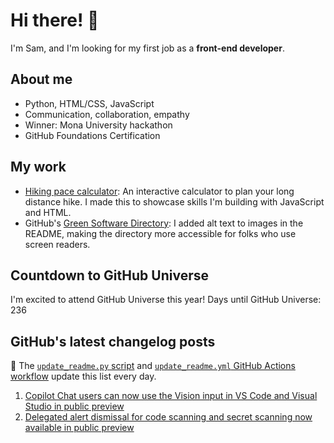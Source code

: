 # Hi there! 👋

I'm Sam, and I'm looking for my first job as a **front-end developer**.

## About me

* Python, HTML/CSS, JavaScript
* Communication, collaboration, empathy
* Winner: Mona University hackathon
* GitHub Foundations Certification

## My work

* [Hiking pace calculator](https://new2code.github.io/hiking-pace-calculator/): An interactive calculator to plan your long distance hike. I made this to showcase skills I'm building with JavaScript and HTML. 
* GitHub's [Green Software Directory](https://github.com/github/GreenSoftwareDirectory): I added alt text to images in the README, making the directory more accessible for folks who use screen readers.

## Countdown to GitHub Universe

I'm excited to attend GitHub Universe this year! Days until GitHub Universe: <span id="countdown">236</span>

## GitHub's latest changelog posts
🤖 The [`update_readme.py` script](./update_readme.py) and [`update_readme.yml` GitHub Actions workflow](.github/workflows/update_readme.yml) update this list every day.

1. <a href='https://github.blog/changelog/2025-03-06-copilot-chat-users-can-now-use-the-vision-input-in-vs-code-and-visual-studio-public-preview'>Copilot Chat users can now use the Vision input in VS Code and Visual Studio in public preview</a>
2. <a href='https://github.blog/changelog/2025-03-05-delegated-alert-dismissal-for-code-scanning-and-secret-scanning-now-available-in-public-preview'>Delegated alert dismissal for code scanning and secret scanning now available in public preview</a>
